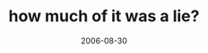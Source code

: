 ---
layout: base.njk
title : 'how much of it was a lie?' 
view_title : 'how much of it was a lie?' 
year : '2006' 
date : '2006-08-30' 
img_file : '/drawing/howmuchofitwasalie.png' 
html_file : 'howmuchofitwasalie' 
next_html : 'youwerehappyinthephotograph.html' 
year_order : '237' 
permalink : "title/{{html_file}}.html"
---